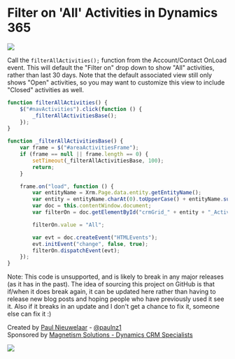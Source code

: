 # Filter on 'All' Activities in Dynamics 365

![](https://user-images.githubusercontent.com/14048382/30040310-a776ba02-9231-11e7-86d9-e6a165d07af1.png)

Call the ```filterAllActivities();``` function from the Account/Contact OnLoad event. This will default the "Filter on" drop down to show "All" activities, rather than last 30 days. Note that the default associated view still only shows "Open" activities, so you may want to customize this view to include "Closed" activities as well.

```javascript
function filterAllActivities() {
    $("#navActivities").click(function () {
        _filterAllActivitiesBase();
    });
}

function _filterAllActivitiesBase() {
    var frame = $("#areaActivitiesFrame");
    if (frame == null || frame.length == 0) {
        setTimeout(_filterAllActivitiesBase, 100);
        return;
    }

    frame.on("load", function () {
        var entityName = Xrm.Page.data.entity.getEntityName();
        var entity = entityName.charAt(0).toUpperCase() + entityName.substr(1);
        var doc = this.contentWindow.document;
        var filterOn = doc.getElementById("crmGrid_" + entity + "_ActivityPointers_datefilter");

        filterOn.value = "All";

        var evt = doc.createEvent("HTMLEvents");
        evt.initEvent("change", false, true);
        filterOn.dispatchEvent(evt);
    });
}
```

Note: This code is unsupported, and is likely to break in any major releases (as it has in the past). The idea of sourcing this project on GitHub is that if/when it does break again, it can be updated here rather than having to release new blog posts and hoping people who have previously used it see it. Also if it breaks in an update and I don't get a chance to fix it, someone else can fix it :)

Created by [Paul Nieuwelaar](http://paulnieuwelaar.wordpress.com) - [@paulnz1](https://twitter.com/paulnz1)  
Sponsored by [Magnetism Solutions - Dynamics CRM Specialists](http://www.magnetismsolutions.com)

[![](https://user-images.githubusercontent.com/14048382/30045114-3805d840-9256-11e7-9bdb-323760fb43ea.png)](https://www.paypal.com/cgi-bin/webscr?cmd=_s-xclick&hosted_button_id=89YXEVDJPTFDG)

